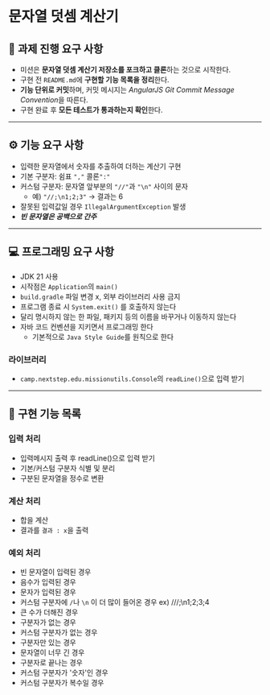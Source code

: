 # 문자열 덧셈 계산기

## 📘 과제 진행 요구 사항
- 미션은 **문자열 덧셈 계산기 저장소를 포크하고 클론**하는 것으로 시작한다.
- 구현 전 `README.md`에 **구현할 기능 목록을 정리**한다.
- **기능 단위로 커밋**하며, 커밋 메시지는 *AngularJS Git Commit Message Convention*을 따른다.
- 구현 완료 후 **모든 테스트가 통과하는지 확인**한다.

---

## ⚙️ 기능 요구 사항
- 입력한 문자열에서 숫자를 추출하여 더하는 계산기 구현
- 기본 구분자: 쉼표 `","` 콜론`":"`
- 커스텀 구분자: 문자열 앞부분의 `"//"`과 `"\n"` 사이의 문자
    - 예) `"//;\n1;2;3"` → 결과는 6
- 잘못된 입력값일 경우 `IllegalArgumentException` 발생
- ***빈 문자열은 공백으로 간주***

---

## 💻 프로그래밍 요구 사항
- JDK 21 사용
- 시작점은 `Application`의 `main()`
- `build.gradle` 파일 변경 x, 외부 라이브러리 사용 금지
- 프로그램 종료 시 `System.exit()` 를 호출하지 않는다
- 달리 명시하지 않는 한 파일, 패키지 등의 이름을 바꾸거나 이동하지 않는다
- 자바 코드 컨벤션을 지키면서 프로그래밍 한다
  - 기본적으로 `Java Style Guide`를 원칙으로 한다

### 라이브러리
- `camp.nextstep.edu.missionutils.Console`의 `readLine()`으로 입력 받기 
---

## 🧩 구현 기능 목록

### 입력 처리

- 입력메시지 출력 후 readLine()으로 입력 받기
- 기본/커스텀 구분자 식별 및 분리
- 구분된 문자열을 정수로 변환

### 계산 처리

- 합을 계산
- 결과를 `결과 : x`을 출력

### 예외 처리
- 빈 문자열이 입력된 경우
- 음수가 입력된 경우 
- 문자가 입력된 경우 
- 커스텀 구분자에 `/`나 `\n` 이 더 많이 들어온 경우 ex) ///;\\n1;2;3;4
- 큰 수가 더해진 경우
- 구분자가 없는 경우
- 커스텀 구분자가 없는 경우
- 구분자만 있는 경우
- 문자열이 너무 긴 경우
- 구분자로 끝나는 경우
- 커스텀 구분자가 '숫자'인 경우
- 커스텀 구분자가 복수일 경우